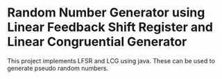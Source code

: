 # Random Number Generator using Linear Feedback Shift Register and Linear Congruential Generator #
This project implements LFSR and LCG using java. These can be used to generate pseudo random numbers. 
